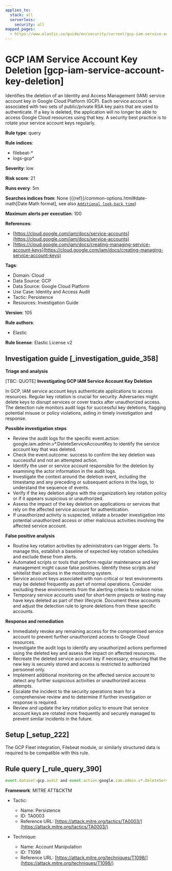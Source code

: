 ```yaml
---
applies_to:
  stack: all
  serverless:
    security: all
mapped_pages:
  - https://www.elastic.co/guide/en/security/current/gcp-iam-service-account-key-deletion.html
---
```


# GCP IAM Service Account Key Deletion [gcp-iam-service-account-key-deletion]

Identifies the deletion of an Identity and Access Management (IAM) service account key in Google Cloud Platform (GCP). Each service account is associated with two sets of public/private RSA key pairs that are used to authenticate. If a key is deleted, the application will no longer be able to access Google Cloud resources using that key. A security best practice is to rotate your service account keys regularly.

**Rule type**: query

**Rule indices**:

* filebeat-*
* logs-gcp*

**Severity**: low

**Risk score**: 21

**Runs every**: 5m

**Searches indices from**: None ({{ref}}/common-options.html#date-math[Date Math format], see also [`Additional look-back time`](docs-content://solutions/security/detect-and-alert/create-detection-rule.md#rule-schedule))

**Maximum alerts per execution**: 100

**References**:

* [https://cloud.google.com/iam/docs/service-accounts](https://cloud.google.com/iam/docs/service-accounts)
* [https://cloud.google.com/iam/docs/creating-managing-service-account-keys](https://cloud.google.com/iam/docs/creating-managing-service-account-keys)

**Tags**:

* Domain: Cloud
* Data Source: GCP
* Data Source: Google Cloud Platform
* Use Case: Identity and Access Audit
* Tactic: Persistence
* Resources: Investigation Guide

**Version**: 105

**Rule authors**:

* Elastic

**Rule license**: Elastic License v2

## Investigation guide [_investigation_guide_358]

**Triage and analysis**

[TBC: QUOTE]
**Investigating GCP IAM Service Account Key Deletion**

In GCP, IAM service account keys authenticate applications to access resources. Regular key rotation is crucial for security. Adversaries might delete keys to disrupt services or cover tracks after unauthorized access. The detection rule monitors audit logs for successful key deletions, flagging potential misuse or policy violations, aiding in timely investigation and response.

**Possible investigation steps**

* Review the audit logs for the specific event.action: google.iam.admin.v*.DeleteServiceAccountKey to identify the service account key that was deleted.
* Check the event.outcome: success to confirm the key deletion was successful and not an attempted action.
* Identify the user or service account responsible for the deletion by examining the actor information in the audit logs.
* Investigate the context around the deletion event, including the timestamp and any preceding or subsequent actions in the logs, to understand the sequence of events.
* Verify if the key deletion aligns with the organization’s key rotation policy or if it appears suspicious or unauthorized.
* Assess the impact of the key deletion on applications or services that rely on the affected service account for authentication.
* If unauthorized activity is suspected, initiate a broader investigation into potential unauthorized access or other malicious activities involving the affected service account.

**False positive analysis**

* Routine key rotation activities by administrators can trigger alerts. To manage this, establish a baseline of expected key rotation schedules and exclude these from alerts.
* Automated scripts or tools that perform regular maintenance and key management might cause false positives. Identify these scripts and whitelist their actions in the monitoring system.
* Service account keys associated with non-critical or test environments may be deleted frequently as part of normal operations. Consider excluding these environments from the alerting criteria to reduce noise.
* Temporary service accounts used for short-term projects or testing may have keys deleted as part of their lifecycle. Document these accounts and adjust the detection rule to ignore deletions from these specific accounts.

**Response and remediation**

* Immediately revoke any remaining access for the compromised service account to prevent further unauthorized access to Google Cloud resources.
* Investigate the audit logs to identify any unauthorized actions performed using the deleted key and assess the impact on affected resources.
* Recreate the deleted service account key if necessary, ensuring that the new key is securely stored and access is restricted to authorized personnel only.
* Implement additional monitoring on the affected service account to detect any further suspicious activities or unauthorized access attempts.
* Escalate the incident to the security operations team for a comprehensive review and to determine if further investigation or response is required.
* Review and update the key rotation policy to ensure that service account keys are rotated more frequently and securely managed to prevent similar incidents in the future.


## Setup [_setup_222]

The GCP Fleet integration, Filebeat module, or similarly structured data is required to be compatible with this rule.


## Rule query [_rule_query_390]

```js
event.dataset:gcp.audit and event.action:google.iam.admin.v*.DeleteServiceAccountKey and event.outcome:success
```

**Framework**: MITRE ATT&CKTM

* Tactic:

    * Name: Persistence
    * ID: TA0003
    * Reference URL: [https://attack.mitre.org/tactics/TA0003/](https://attack.mitre.org/tactics/TA0003/)

* Technique:

    * Name: Account Manipulation
    * ID: T1098
    * Reference URL: [https://attack.mitre.org/techniques/T1098/](https://attack.mitre.org/techniques/T1098/)



